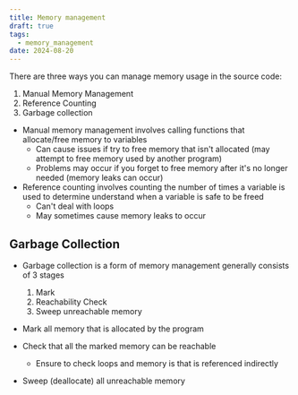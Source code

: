 ```yaml
---
title: Memory management
draft: true
tags:
  - memory_management
date: 2024-08-20
---
```

There are three ways you can manage memory usage in the source code:

1. Manual Memory Management
2. Reference Counting
3. Garbage collection

- Manual memory management involves calling functions that allocate/free memory to variables
	- Can cause issues if try to free memory that isn't allocated (may attempt to free memory used by another program)
	- Problems may occur if you forget to free memory after it's no longer needed (memory leaks can occur)
- Reference counting involves counting the number of times a variable is used to determine understand when a variable is safe to be freed
	- Can't deal with loops
	- May sometimes cause memory leaks to occur

## Garbage Collection

- Garbage collection is a form of memory management generally consists of 3 stages
	1. Mark
	2. Reachability Check
	3. Sweep unreachable memory

- Mark all memory that is allocated by the program
- Check that all the marked memory can be reachable
	- Ensure to check loops and memory is that is referenced indirectly
- Sweep (deallocate) all unreachable memory
